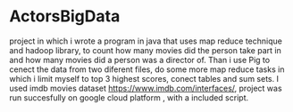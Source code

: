 # ActorsBigData
project in which i wrote a program in java that uses map reduce technique and hadoop library, to count how many movies did the person take part in and how many movies did a person was a director of.
Than i use Pig to cenect the data from two diferent files, do some more map reduce tasks in which i limit myself to top 3 highest scores, conect tables and sum sets.
I used imdb movies dataset https://www.imdb.com/interfaces/, project was run succesfully on google cloud platform , with a included script. 
